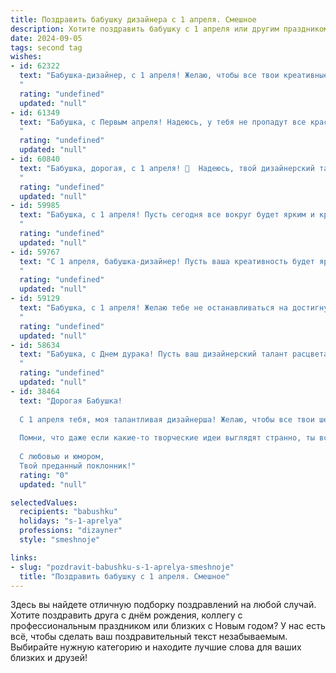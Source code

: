 ```yaml
---
title: Поздравить бабушку дизайнера с 1 апреля. Смешное
description: Хотите поздравить бабушку с 1 апреля или другим праздником? Наш ИИ создаст незабываемое поздравление, а вы обязательно выделитесь среди других.  
date: 2024-09-05
tags: second tag
wishes:
- id: 62322
  text: "Бабушка-дизайнер, с 1 апреля! Желаю, чтобы все твои креативные идеи воплощались в реальность, а не только в эскизах. Пусть твои работы всегда будут в тренде, а твои цветовые решения остаются неизменно яркими, как весенние цветы! 😉
  "
  rating: "undefined"
  updated: "null"
- id: 61349
  text: "Бабушка, с Первым апреля! Надеюсь, у тебя не пропадут все краски, а вдохновение будет бить ключом, как и раньше! Пусть твоя фантазия рисует только яркие, смешные и стильные шедевры, а клиенты будут в восторге от твоих дизайнерских идей! 🥳🎨
  "
  rating: "undefined"
  updated: "null"
- id: 60840
  text: "Бабушка, дорогая, с 1 апреля! 🎉  Надеюсь, твой дизайнерский талант сегодня не подведет, и ты не перепутаешь креатив с… ну, ты понимаешь 😉. Желаю тебе море смеха, ярких красок и, конечно же, не попасться на шутки внуков! 😜
  "
  rating: "undefined"
  updated: "null"
- id: 59985
  text: "Бабушка, с 1 апреля! Пусть сегодня все вокруг будет ярким и креативным, как твои дизайнерские шедевры!  😂  Надеюсь, твои шутки сегодня будут такими же остроумными, как твои эскизы! 😄
  "
  rating: "undefined"
  updated: "null"
- id: 59767
  text: "С 1 апреля, бабушка-дизайнер! Пусть ваша креативность будет яркой, как весенние цветы, а фантазия неисчерпаемой, как цветочная поляна! 😜
  "
  rating: "undefined"
  updated: "null"
- id: 59129
  text: "Бабушка, с 1 апреля! Желаю тебе не останавливаться на достигнутом и продолжать создавать шедевры дизайна, даже если они будут состоять из разноцветных салфеток и сухих листьев! 😉
  "
  rating: "undefined"
  updated: "null"
- id: 58634
  text: "Бабушка, с Днем дурака! Пусть ваш дизайнерский талант расцветает как никогда, создавая шедевры, от которых все будут в шоке! 😉
  "
  rating: "undefined"
  updated: "null"
- id: 38464
  text: "Дорогая Бабушка!
  
  С 1 апреля тебя, моя талантливая дизайнерша! Желаю, чтобы все твои шедевры были не только в моде, но и в весёлых сюжетах шуток! Пусть каждый твой проект приносит улыбки, как самые забавные шутки, а вдохновение приходит, как неожиданный подарок в этот весёлый день!
  
  Помни, что даже если какие-то творческие идеи выглядят странно, ты всегда можешь сказать, что это просто «арт в стиле апрельская шутка». Пусть легкий забавный ветерок креатива всегда обдувает твои задумки, а настроение всегда будет на высоте!
  
  С любовью и юмором,
  Твой преданный поклонник!"
  rating: "0"
  updated: "null"

selectedValues:
  recipients: "babushku"
  holidays: "s-1-aprelya"
  professions: "dizayner"
  style: "smeshnoje"

links:
- slug: "pozdravit-babushku-s-1-aprelya-smeshnoje"
  title: "Поздравить бабушку с 1 апреля. Смешное"
---
```


Здесь вы найдете отличную подборку поздравлений на любой случай. 
Хотите поздравить друга с днём рождения, коллегу с профессиональным праздником или близких с Новым годом? У нас есть всё, чтобы сделать ваш поздравительный текст незабываемым. Выбирайте нужную категорию и находите лучшие слова для ваших близких и друзей!
